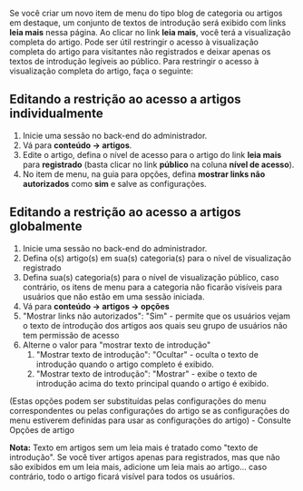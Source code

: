 <!-- Filename: Restricting_access_to_%22read_more%22 / Display title: Restringindo o acesso a "leia mais" -->

Se você criar um novo item de menu do tipo blog de categoria ou artigos
em destaque, um conjunto de textos de introdução será exibido com links
**leia mais** nessa página. Ao clicar no link **leia mais**, você terá a
visualização completa do artigo. Pode ser útil restringir o acesso à
visualização completa do artigo para visitantes não registrados e deixar
apenas os textos de introdução legíveis ao público. Para restringir o
acesso à visualização completa do artigo, faça o seguinte:

## Editando a restrição ao acesso a artigos individualmente

1.  Inicie uma sessão no back-end do administrador.
2.  Vá para **conteúdo **→** artigos**.
3.  Edite o artigo, defina o nível de acesso para o artigo do link
    **leia mais** para **registrado** (basta clicar no link **público**
    na coluna **nível de acesso**).
4.  No item de menu, na guia para opções, defina **mostrar links não
    autorizados** como **sim** e salve as configurações.

## Editando a restrição ao acesso a artigos globalmente

1.  Inicie uma sessão no back-end do administrador.
2.  Defina o(s) artigo(s) em sua(s) categoria(s) para o nível de
    visualização registrado
3.  Defina sua(s) categoria(s) para o nível de visualização público,
    caso contrário, os itens de menu para a categoria não ficarão
    visíveis para usuários que não estão em uma sessão iniciada.
4.  Vá para **conteúdo **→** artigos **→** opções**
5.  "Mostrar links não autorizados": "Sim" - permite que os usuários
    vejam o texto de introdução dos artigos aos quais seu grupo de
    usuários não tem permissão de acesso
6.  Alterne o valor para "mostrar texto de introdução"
    1.  "Mostrar texto de introdução": "Ocultar" - oculta o texto de
        introdução quando o artigo completo é exibido.
    2.  "Mostrar texto de introdução": "Mostrar" - exibe o texto de
        introdução acima do texto principal quando o artigo é exibido.

(Estas opções podem ser substituídas pelas configurações do menu
correspondentes ou pelas configurações do artigo se as configurações do
menu estiverem definidas para usar as configurações do artigo) -
Consulte  Opções de
artigo

**Nota:** Texto em artigos sem um leia mais é tratado como "texto de
introdução". Se você tiver artigos apenas para registrados, mas que não
são exibidos em um leia mais, adicione um leia mais ao artigo... caso
contrário, todo o artigo ficará visível para todos os usuários.
